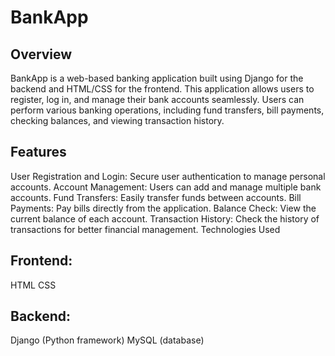 # BankApp
## Overview
BankApp is a web-based banking application built using Django for the backend and HTML/CSS for the frontend. This application allows users to register, log in, and manage their bank accounts seamlessly. Users can perform various banking operations, including fund transfers, bill payments, checking balances, and viewing transaction history.

## Features
User Registration and Login: Secure user authentication to manage personal accounts.
Account Management: Users can add and manage multiple bank accounts.
Fund Transfers: Easily transfer funds between accounts.
Bill Payments: Pay bills directly from the application.
Balance Check: View the current balance of each account.
Transaction History: Check the history of transactions for better financial management.
Technologies Used

## Frontend:
HTML
CSS

## Backend:
Django (Python framework)
MySQL (database)
